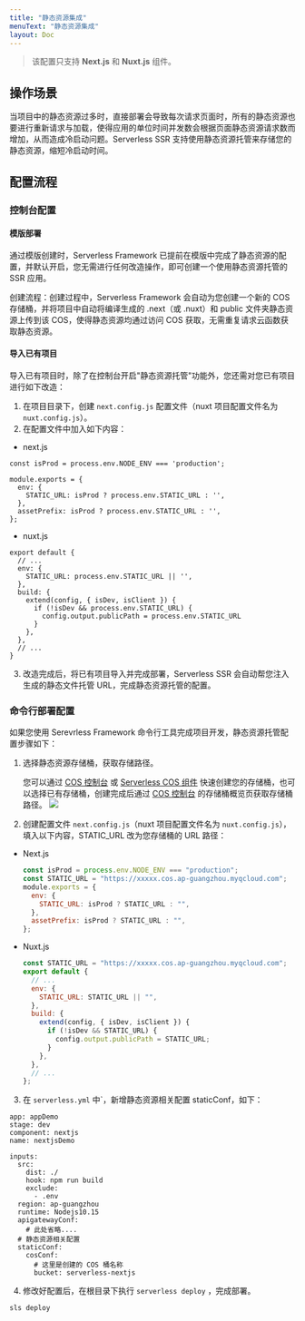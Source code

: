 ```yaml
---
title: "静态资源集成"
menuText: "静态资源集成"
layout: Doc
---
```


> 该配置只支持 **Next.js** 和 **Nuxt.js** 组件。

## 操作场景

当项目中的静态资源过多时，直接部署会导致每次请求页面时，所有的静态资源也要进行重新请求与加载，使得应用的单位时间并发数会根据页面静态资源请求数而增加，从而造成冷启动问题。Serverless SSR 支持使用静态资源托管来存储您的静态资源，缩短冷启动时间。

## 配置流程

### 控制台配置

#### 模版部署

通过模版创建时，Serverless Framework 已提前在模版中完成了静态资源的配置，并默认开启，您无需进行任何改造操作，即可创建一个使用静态资源托管的 SSR 应用。

创建流程：创建过程中，Serverless Framework 会自动为您创建一个新的 COS 存储桶，并将项目中自动将编译生成的 .next（或 .nuxt）和 public 文件夹静态资源上传到该 COS，使得静态资源均通过访问 COS 获取，无需重复请求云函数获取静态资源。

#### 导入已有项目

导入已有项目时，除了在控制台开启"静态资源托管"功能外，您还需对您已有项目进行如下改造：

1. 在项目目录下，创建 `next.config.js` 配置文件（nuxt 项目配置文件名为 `nuxt.config.js`）。
2. 在配置文件中加入如下内容：

- next.js

```
const isProd = process.env.NODE_ENV === 'production';

module.exports = {
  env: {
    STATIC_URL: isProd ? process.env.STATIC_URL : '',
  },
  assetPrefix: isProd ? process.env.STATIC_URL : '',
};
```

- nuxt.js

```
export default {
  // ...
  env: {
    STATIC_URL: process.env.STATIC_URL || '',
  },
  build: {
    extend(config, { isDev, isClient }) {
      if (!isDev && process.env.STATIC_URL) {
        config.output.publicPath = process.env.STATIC_URL
      }
    },
  },
  // ...
}
```

3. 改造完成后，将已有项目导入并完成部署，Serverless SSR 会自动帮您注入生成的静态文件托管 URL，完成静态资源托管的配置。

### 命令行部署配置

如果您使用 Serevrless Framework 命令行工具完成项目开发，静态资源托管配置步骤如下：

1. 选择静态资源存储桶，获取存储路径。

   您可以通过 [COS 控制台](https://console.cloud.tencent.com/cos5/bucket) 或 [Serverless COS 组件](https://cloud.tencent.com/document/product/1154/39273) 快速创建您的存储桶，也可以选择已有存储桶，创建完成后通过 [COS 控制台](https://console.cloud.tencent.com/cos5/bucket) 的存储桶概览页获取存储桶路径。
   ![](https://main.qcloudimg.com/raw/6f5798566354065b00b306ad0b54acf7.png)

2. 创建配置文件 `next.config.js`（nuxt 项目配置文件名为 `nuxt.config.js`），填入以下内容，STATIC_URL 改为您存储桶的 URL 路径：

- Next.js

  ```js
  const isProd = process.env.NODE_ENV === "production";
  const STATIC_URL = "https://xxxxx.cos.ap-guangzhou.myqcloud.com";
  module.exports = {
    env: {
      STATIC_URL: isProd ? STATIC_URL : "",
    },
    assetPrefix: isProd ? STATIC_URL : "",
  };
  ```

- Nuxt.js

  ```js
  const STATIC_URL = "https://xxxxx.cos.ap-guangzhou.myqcloud.com";
  export default {
    // ...
    env: {
      STATIC_URL: STATIC_URL || "",
    },
    build: {
      extend(config, { isDev, isClient }) {
        if (!isDev && STATIC_URL) {
          config.output.publicPath = STATIC_URL;
        }
      },
    },
    // ...
  };
  ```

3. 在 `serverless.yml` 中`，新增静态资源相关配置 staticConf，如下：

```
app: appDemo
stage: dev
component: nextjs
name: nextjsDemo

inputs:
  src:
    dist: ./
    hook: npm run build
    exclude:
      - .env
  region: ap-guangzhou
  runtime: Nodejs10.15
  apigatewayConf:
    # 此处省略....
  # 静态资源相关配置
  staticConf:
    cosConf:
      # 这里是创建的 COS 桶名称
      bucket: serverless-nextjs
```

4. 修改好配置后，在根目录下执行 `serverless deploy` ，完成部署。

```
sls deploy
```
